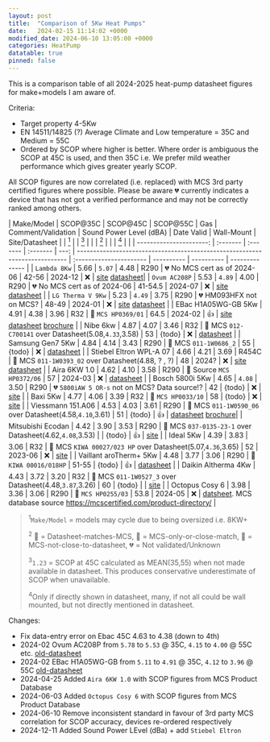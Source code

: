 ```yaml
---
layout: post
title:  "Comparison of 5Kw Heat Pumps"
date:   2024-02-15 11:14:02 +0000
modified_date: 2024-06-10 13:05:00 +0000
categories: HeatPump
datatable: true
pinned: false
---
```


This is a comparison table of all 2024-2025 heat-pump datasheet figures for make+models I am aware of.

Criteria:
- Target property 4-5Kw
- EN 14511/14825 (?) Average Climate and Low temperature = 35C and Medium = 55C
- Ordered by SCOP where higher is better. Where order is ambiguous the SCOP at 45C is used, and then 35C i.e. We prefer mild weather performance which gives greater yearly SCOP.

All SCOP figures are now correlated (i.e. replaced) with MCS 3rd party certified figures where possible. 
Please be aware :broken_heart: currently indicates a device that has not got a verified performance and may not be correctly ranked among others.

<div class="datatable-begin"></div>

| Make/Model              | SCOP@35C | SCOP@45C | SCOP@55C | Gas  | Comment/Validation                                                          | Sound Power Level (dBA) | Date Valid | Wall-Mount | Site/Datasheet |
| [<sup>1</sup>](#k_make) |    | [<sup>3</sup>](#k_45) |   |      | [<sup>2</sup>](#k_std)                                                      |                         |            | [<sup>4</sup>](#k_wall) |                |
| ----------------------: | :------- | :------- | :------- | ---: | --------------------------------------------------------------------------- | :---------------------- | ---------- | ---------- | -------------- |
| `Lambda 8Kw`            | 5.66     | `5.07`   | 4.48     | R290 | :broken_heart: No MCS cert as of 2024-06                                    | 42-56                   | 2024-12    | :x:        | [site](https://lambda-wp.at/luft-waermepumpen/) [datasheet](https://lambda-wp.at/wp-content/uploads/2024/12/20241203_Technisches-Datenblatt_.pdf)|
| `Ovum AC208P`           | 5.53     | `4.89`   | 4.00     | R290 | :broken_heart: No MCS cert as of 2024-06                                    | 41-54.5                 | 2024-07    | :x:        | [site](https://www.ovum.at/en/produkte/luft-die-koenigsklasse/) [datasheet](https://www.ovum.at/wp-content/uploads/2024/07/ACP_Datenblatt_alle_CI2024_web_240703.pdf) |
| `LG Therma V 9Kw`       | 5.23     | `4.49`   | 3.75     | R290 | :broken_heart: HM093HFX not on MCS?                                         | 48-49                   | 2024-01    | :x:        | [site](https://www.lg.com/uk/business/heating/air-to-water-heat-pumps/thermav_r290/hm093hfx-ub60-phcs0-encxleu/) [datasheet](https://www.lg.com/uk/lgecs.downloadFile.ldwf?DOC_ID=20240521220550&ORIGINAL_NAME_b1_a1=Webinfo_HM093HFX+UB60_new.pdf&FILE_NAME=Webinfo_HM093HFX+UB60_new%5B20240521124251609%5D.pdf&TC=DwnCmd&GSRI_DOC=GSRI&SPEC_DOWNLOAD=Y) |
| EBac H1A05WG-GB 5Kw     | 4.91     | 4.38     | 3.96     | R32  | :gem: `MCS HP0369/01`                                                       | 64.5                    | 2024-02    | :+1:       | [site](https://www.ebac.com/air-source-heat-pump) [datasheet](https://files.ebac.com/production/default/EBA%E2%80%A2240014_HEATPUMP-DATASHEET_QR_LR_2024-02-10-072606_tqkz.pdf?dm=1707549967) [brochure](https://files.ebac.com/production/default/EBA%E2%80%A2240014_AIR-SOURCE-HEAT-PUMP-E-BROCHURE_HOT-WATER-CYLINDER_LR.pdf?dm=1707549642&_gl=1*13a0crf*_ga*ODYzOTEyOTE1LjE3MDIzODE4NDc.*_ga_6WDFCXQC67*MTcxMDg0OTQxMC4yNC4wLjE3MTA4NDk0MTIuNTguMC4w) |
| Nibe 6kw                | 4.87     | 4.07     | 3.46     | R32  | :orange_book: MCS `012-C700141` over Datasheet(5.08,`4.33`,3.58)            | 53                      | {todo}     | :x:        | [datasheet](https://assetstore.nibe.se/hcms/v2.3/entity/document/874828/storage/ODc0ODI4LzAvbWFzdGVy) |
| Samsung Gen7 5Kw        | 4.84     | 4.14     | 3.43     | R290 | :gem: MCS `011-1W0686_2`                                                    | 55                      | {todo}     | :x:        | [datasheet](https://midsummerwholesale.co.uk/pdfs/samsung-gen-7-r290-datasheet.pdf) |
| Stiebel Eltron WPL-A 07 | 4.66     | 4.21     | 3.69     | R454C | :orange_book: MCS `011-1W0393_02` over Datasheet(4.88, ? , ?)              | 48                      | 2024?      | :x:        | [site](https://www.stiebel-eltron.co.uk/en/products-solutions/renewables/heat_pump/air_water_heat_pumps/wpl-a-05-07-hk-premium/wpl-a-07-hk-230-premium.html) [datasheet](https://www.stiebel-eltron.co.uk/en/products-solutions/renewables/heat_pump/air_water_heat_pumps/wpl-a-05-07-hk-premium/wpl-a-07-hk-230-premium/technical-data.product.pdf) |
| Aira 6KW 1.0            | 4.62     | 4.10     | 3.58     | R290 | :green_book: Source `MCS HP0372/06`                                         | 57                      | 2024-03    | :x:        | [datasheet](https://cms-assets.prod.airahome.com/Installation_Manual_Aira_Outdoor_Unit_Rev1_1_UK_0dbf6a3a3c.pdf) |
| Bosch 5800i 5Kw         | 4.65     | `4.08`   | 3.50     | R290 | :broken_heart: `5800iAW 5 OR-s` not on MCS? Data source!?                   | 42                      | {todo}     | :x:        | [site](https://www.worcester-bosch.co.uk/products/heat-pumps/directory/compress-5800i-aw)  |
| Baxi  5Kw               | 4.77     | 4.06     | 3.39     | R32  | :gem: `MCS HP0033/10`                                                       | 58                      | {todo}     | :x:        | [site](https://www.baxi.co.uk/new-build/products/air-source-heat-pumps/baxi-assure-hp50-ashp) |
| Viessmann 151.A06       | 4.53     | 4.03     | 3.61     | R290 | :green_book: MCS `011-1W0590_06` over Datasheet(4.58,`4.10`,3.61)           | 51                      | {todo}     | :+1:       | [datasheet](https://viessmanndirect.co.uk/files//7a81a248-e65a-4fcf-8735-e4a33fa33fe4/Energy%20Consumption%20Datasheet.pdf) [brochure](https://www.viessmann.co.uk/content/dam/public-brands/gb/products/heat-pump/vitocal-151-a/Vitocal%20150-A_151-A%20brochure.pdf/_jcr_content/renditions/original./Vitocal%20150-A_151-A%20brochure.pdf)|
| Mitsubishi Ecodan       | 4.42     | 3.90     | 3.53     | R290 | :orange_book: MCS `037-0135-23-1` over Datasheet(4.62,`4.08`,3.53)          |                         | {todo}     | :+1:       | [site](https://library.mitsubishielectric.co.uk/pdf/book/EcodanR290Outdoor1#page-1) |
| Ideal 5Kw               | 4.39     | 3.83     | 3.06     | R32  | :orange_book: MCS `KIWA 00027/023 HP` over Datasheet(5.07,`4.36`,3.65)      | 52                      | 2023-06    | :x:        | [site](https://idealtouch.co.uk.idealboilers.com/products/logic-air-heat-pump-3) |
| Vaillant aroTherm+ 5Kw  | 4.48     | 3.77     | 3.06     | R290 | :gem: `KIWA 00016/018HP`                                                    | 51-55                   | {todo}     | :+1:       | [datasheet](https://professional.vaillant.co.uk/downloads/aproducts/renewables-1/arotherm-plus/arotherm-plus-spec-sheet-1892564.pdf) |
| Daikin Altherma 4Kw     | 4.43     | 3.72     | 3.20     | R32  | :green_book: MCS `011-1W0527_3` over Datasheet(4.48,`3.87`,3.26)            | 60                      | {todo}     |            | [site](https://www.daikin.co.uk/en_gb/products/product.table.html/EDLA04-08E3V3.html) |
| Octopus Cosy 6          | 3.98     | 3.36     | 3.06     | R290 | :green_book: `MCS HP0255/03`                                                | 53.8                    | 2024-05    | :x:        | [datsheet](https://26119526.fs1.hubspotusercontent-eu1.net/hubfs/26119526/Cosy%206-overview-vol%201.pdf). MCS database source https://mcscertified.com/product-directory/ |


><sup id="k_make">1</sup>`Make/Model` = models may cycle due to being oversized i.e. 8KW+
>
><sup id="k_std">2</sup> :gem: = Datasheet-matches-MCS, :green_book: = MCS-only-or-close-match, :orange_book: = MCS-not-close-to-datasheet, :broken_heart: = Not validated/Unknown
>
><sup id="k_45">3</sup>```1.23``` = SCOP at 45C calculated as MEAN(35,55) when not made available in datasheet.
>      This produces conservative underestimate of SCOP when unavailable.
>
><sup id="k_wall">4</sup>Only if directly shown in datasheet, many, if not all could be wall mounted, but not directly mentioned in datasheet.

<div class="datatable-end"></div>

Changes:
- Fix data-entry error on Ebac 45C 4.63 to 4.38 (down to 4th)
- 2024-02 Ovum AC208P from `5.78` to `5.53` @ 35C, `4.15` to `4.00` @ 55C etc. [old-datasheet](https://www.ovum.at/wp-content/uploads/2023/10/ACP_Datenblatt_alle_Web_230928.pdf)
- 2024-02 EBac H1A05WG-GB from `5.11` to `4.91` @ 35C, `4.12` to `3.96` @ 55C  [old-datasheet](https://ebac-serverless.files.svdcdn.com/production/default/EBA%E2%80%A2230341_AIR-SOURCE-HEAT-PUMP-E-BROCHURE_HOT-WATER-CYLINDER.pdf?dm=1695277753) 
- 2024-04-25 Added `Aira 6KW 1.0` with SCOP figures from MCS Product Database
- 2024-06-03 Added `Octopus Cosy 6` with SCOP figures from MCS Product Database
- 2024-06-10 Remove inconsistent standard in favour of 3rd party MCS correlation for SCOP accuracy, devices re-ordered respectively
- 2024-12-11 Added Sound Power LEvel (dBa) + add `Stiebel Eltron`
